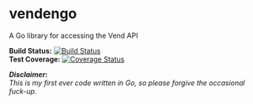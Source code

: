 vendengo
========

A Go library for accessing the Vend API

**Build Status:**  [![Build Status](https://travis-ci.org/pzurek/vendengo.png)](https://travis-ci.org/pzurek/vendengo)  
**Test Coverage:** [![Coverage Status](https://coveralls.io/repos/pzurek/vendengo/badge.png)](https://coveralls.io/r/pzurek/vendengo)


**_Disclaimer_:**  
_This is my first ever code written in Go, so please forgive the occasional fuck-up._
